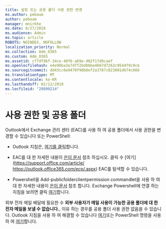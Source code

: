 ```yaml
---
title: 설정 또는 공용 폴더 사용 권한 변경
ms.author: pebaum
author: pebaum
manager: mnirkhe
ms.date: 8/27/2018
ms.audience: Admin
ms.topic: article
ROBOTS: NOINDEX, NOFOLLOW
localization_priority: Normal
ms.collection: Adm_O365
ms.custom: Adm_O365
ms.assetid: cffdf9bf-34ce-40f6-a69e-d02f17d9caef
ms.openlocfilehash: e4e98ba3e7dff2bd86be4667d7262c9544f9c9cb
ms.sourcegitcommit: dd43cc0a9470f98b8ef2a3787c823801d674c666
ms.translationtype: MT
ms.contentlocale: ko-KR
ms.lasthandoff: 02/12/2019
ms.locfileid: "29899214"
---
```

# <a name="permissions-and-public-folders"></a>사용 권한 및 공용 폴더

Outlook에서 Exchange 관리 센터 (EAC)를 사용 하 여 공용 폴더에서 사용 권한을 변경할 수 있습니다 또는 PowerShell:
  
- Outlook 지침은, [여기를 클릭](https://support.office.com/article/Set-or-change-permissions-for-a-public-folder-b2e0440c-7873-48ec-9ff2-b1a20b723005.aspx)합니다.
    
- EAC를 대 한 자세한 내용이 [은이 문서](https://technet.microsoft.com/library/jj651147%28v=exchg.150%29.aspx.aspx#Anchor_1) 참조 하십시오. 클릭 수 [여기](https://support.office.com/article/ https://outlook.office365.com/ecp/.aspx) EAC를 탐색할 수 있습니다. 
    
- Powershell을 Add-publicfolderclientpermission commandlet을 사용 하 여 대 한 자세한 내용이 [은이 문서](https://technet.microsoft.com/library/bb124743%28v=exchg.160%29.aspx.aspx) 참조 합니다. Exchange Powershell에 연결 하는 지침을 보려면 클릭 [여기](https://technet.microsoft.com/library/jj984289%28v=exchg.160%29.aspx.aspx)합니다.
    
외부 전자 메일 배달에 필요한 수 **외부 사용자가 메일 사용이 가능한 공용 폴더에 대 한 전자 메일을 보낼 수 없습니다.**, 이유 하는 경우를 공용 폴더 사용 권한 없음을 수 있습니다. Outlook 지침을 사용 하 여 해결할 수 있습니다 [여기](https://technet.microsoft.com/library/aa997560%28v=exchg.150%29.aspx.aspx#Anchor_1)또는 PowerShell 명령을 사용 하 여 [여기](https://support.microsoft.com/help/2984402/-5.7.1-smtp-550-5.7.1-resolver.rst.authrequired-nondelivery-report-when-external-users-try-to-send-mail-to-mail-enabled-public-folders-in-office-365.aspx)합니다.
  

